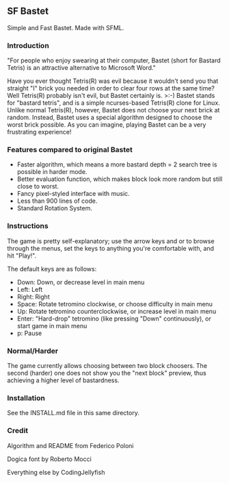 ## SF Bastet

Simple and Fast Bastet. Made with SFML.

### Introduction

"For people who enjoy swearing at their computer, Bastet (short for Bastard Tetris) is an attractive alternative to Microsoft Word."

Have you ever thought Tetris(R) was evil because it wouldn't send you that straight "I" brick you needed in order to clear four rows at the same time? Well Tetris(R) probably isn't evil, but Bastet certainly is. >:-) Bastet stands for "bastard tetris", and is a simple ncurses-based Tetris(R) clone for Linux. Unlike normal Tetris(R), however, Bastet does not choose your next brick at random. Instead, Bastet uses a special algorithm designed to choose the worst brick possible. As you can imagine, playing Bastet can be a very frustrating experience!

### Features compared to original Bastet

* Faster algorithm, which means a more bastard depth = 2 search tree is possible in harder mode.
* Better evaluation function, which makes block look more random but still close to worst.
* Fancy pixel-styled interface with music.
* Less than 900 lines of code.
* Standard Rotation System.

### Instructions
The game is pretty self-explanatory; use the arrow keys and <space> or <enter> to browse through the menus, set the keys to anything you're comfortable with, and hit "Play!".

The default keys are as follows:
* Down: Down, or decrease level in main menu
* Left: Left
* Right: Right
* Space: Rotate tetromino clockwise, or choose difficulty in main menu
* Up: Rotate tetromino counterclockwise, or increase level in main menu
* Enter: "Hard-drop" tetromino (like pressing "Down" continuously), or start game in main menu
* p: Pause

### Normal/Harder

The game currently allows choosing between two block choosers. The second (harder) one does not show you the "next block" preview, thus achieving a higher level of bastardness.

### Installation
See the INSTALL.md file in this same directory.

### Credit

Algorithm and README from Federico Poloni

Dogica font by Roberto Mocci

Everything else by CodingJellyfish
